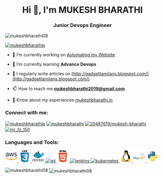 <h1 align="center">Hi 👋, I'm MUKESH BHARATHI</h1>
<h3 align="center">Junior Devops Engineer </h3>

<p align="left"> <img src="https://komarev.com/ghpvc/?username=mukeshbharathi08&label=Profile%20views&color=0e75b6&style=flat" alt="mukeshbharathi08" /> </p>

<p align="left"> <a href="https://twitter.com/mukeshbharathip" target="blank"><img src="https://img.shields.io/twitter/follow/mukeshbharathip?logo=twitter&style=for-the-badge" alt="mukeshbharathip" /></a> </p>

- 🔭 I’m currently working on [Automating my Website](mukeshbharathi.in)

- 🌱 I’m currently learning **Advance Devops**

- 📝 I regularly write articles on [http://gadgettamilans.blogspot.com/](http://gadgettamilans.blogspot.com/)

- 📫 How to reach me **mukeshbharathi2019@gmail.com**

- 📄 Know about my experiences [mukeshbharathi.in](mukeshbharathi.in)

<h3 align="left">Connect with me:</h3>
<p align="left">
<a href="https://twitter.com/mukeshbharathip" target="blank"><img align="center" src="https://raw.githubusercontent.com/rahuldkjain/github-profile-readme-generator/master/src/images/icons/Social/twitter.svg" alt="mukeshbharathip" height="30" width="40" /></a>
<a href="https://linkedin.com/in/mukeshbharathi" target="blank"><img align="center" src="https://raw.githubusercontent.com/rahuldkjain/github-profile-readme-generator/master/src/images/icons/Social/linked-in-alt.svg" alt="mukeshbharathi" height="30" width="40" /></a>
<a href="https://stackoverflow.com/users/20487619/mukesh-bharathi" target="blank"><img align="center" src="https://raw.githubusercontent.com/rahuldkjain/github-profile-readme-generator/master/src/images/icons/Social/stack-overflow.svg" alt="20487619/mukesh-bharathi" height="30" width="40" /></a>
<a href="https://instagram.com/mr_fz_150" target="blank"><img align="center" src="https://raw.githubusercontent.com/rahuldkjain/github-profile-readme-generator/master/src/images/icons/Social/instagram.svg" alt="mr_fz_150" height="30" width="40" /></a>
</p>

<h3 align="left">Languages and Tools:</h3>
<p align="left"> <a href="https://aws.amazon.com" target="_blank" rel="noreferrer"> <img src="https://raw.githubusercontent.com/devicons/devicon/master/icons/amazonwebservices/amazonwebservices-original-wordmark.svg" alt="aws" width="40" height="40"/> </a> <a href="https://www.w3schools.com/css/" target="_blank" rel="noreferrer"> <img src="https://raw.githubusercontent.com/devicons/devicon/master/icons/css3/css3-original-wordmark.svg" alt="css3" width="40" height="40"/> </a> <a href="https://www.docker.com/" target="_blank" rel="noreferrer"> <img src="https://raw.githubusercontent.com/devicons/devicon/master/icons/docker/docker-original-wordmark.svg" alt="docker" width="40" height="40"/> </a> <a href="https://git-scm.com/" target="_blank" rel="noreferrer"> <img src="https://www.vectorlogo.zone/logos/git-scm/git-scm-icon.svg" alt="git" width="40" height="40"/> </a> <a href="https://www.w3.org/html/" target="_blank" rel="noreferrer"> <img src="https://raw.githubusercontent.com/devicons/devicon/master/icons/html5/html5-original-wordmark.svg" alt="html5" width="40" height="40"/> </a> <a href="https://www.jenkins.io" target="_blank" rel="noreferrer"> <img src="https://www.vectorlogo.zone/logos/jenkins/jenkins-icon.svg" alt="jenkins" width="40" height="40"/> </a> <a href="https://kubernetes.io" target="_blank" rel="noreferrer"> <img src="https://www.vectorlogo.zone/logos/kubernetes/kubernetes-icon.svg" alt="kubernetes" width="40" height="40"/> </a> <a href="https://www.linux.org/" target="_blank" rel="noreferrer"> <img src="https://raw.githubusercontent.com/devicons/devicon/master/icons/linux/linux-original.svg" alt="linux" width="40" height="40"/> </a> <a href="https://www.mysql.com/" target="_blank" rel="noreferrer"> <img src="https://raw.githubusercontent.com/devicons/devicon/master/icons/mysql/mysql-original-wordmark.svg" alt="mysql" width="40" height="40"/> </a> <a href="https://www.python.org" target="_blank" rel="noreferrer"> <img src="https://raw.githubusercontent.com/devicons/devicon/master/icons/python/python-original.svg" alt="python" width="40" height="40"/> </a> </p>

<p><img align="left" src="https://github-readme-stats.vercel.app/api/top-langs?username=mukeshbharathi08&show_icons=true&locale=en&layout=compact" alt="mukeshbharathi08" /></p>

<p>&nbsp;<img align="center" src="https://github-readme-stats.vercel.app/api?username=mukeshbharathi08&show_icons=true&locale=en" alt="mukeshbharathi08" /></p>
